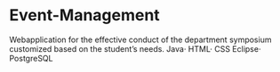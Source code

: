 # Event-Management
 Webapplication for the effective conduct of the department symposium customized based on the student’s needs.  Java· HTML· CSS  Eclipse· PostgreSQL
